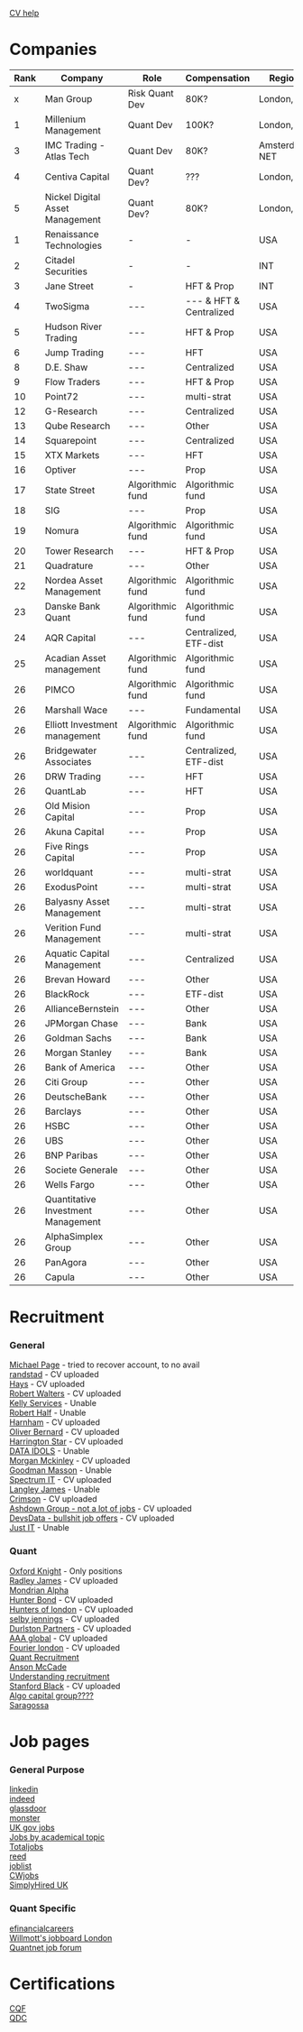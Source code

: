 [CV help](https://careerservices.fas.harvard.edu/resources/create-a-strong-resume/)

# Companies

| Rank | Company | Role | Compensation | Region | Link |
| - | - | - | - | - | - | 
| x | Man Group | Risk Quant Dev | 80K? | London, UK |https://www.man.com/careers |
| 1 | Millenium Management | Quant Dev | 100K?| London, UK | https://www.mlp.com/careers/ |
| 3 | IMC Trading - Atlas Tech | Quant Dev | 80K? | Amsterdam, NET | https://www.imc.com/eu/search-careers |
| 4 | Centiva Capital | Quant Dev? | ??? | London, UK | ??? |
| 5 | Nickel Digital Asset Management | Quant Dev? | 80K? | London, UK | https://nickel.digital/Careers |
| 1 | Renaissance Technologies | - | - | USA | https://www.rentec.com/Careers.action?jobs=true |
| 2 | Citadel Securities | - | - | INT | https://www.citadelsecurities.com/careers/ |
| 3 | Jane Street | - | HFT & Prop | INT | https://www.janestreet.com/join-jane-street/open-roles/ |
| 4 | TwoSigma | --- | --- & HFT & Centralized| USA | https://www.twosigma.com/careers/ |
| 5 | Hudson River Trading | --- | HFT & Prop | USA | https://www.hudsonrivertrading.com/careers/ |
| 6 | Jump Trading | --- | HFT | USA | https://www.jumptrading.com/careers/ |
| 8 | D.E. Shaw | --- | Centralized | USA | https://www.deshaw.com/careers|
| 9 | Flow Traders | --- | HFT & Prop | USA | https://www.flowtraders.com/careers |
| 10 | Point72 | --- | multi-strat | USA | https://point72.com/working-here/ |
| 12 | G-Research | --- | Centralized | USA | https://www.gresearch.com/vacancies/ |
| 13 | Qube Research | --- | Other | USA | https://www.qube-rt.com/careers/ |
| 14 | Squarepoint | --- | Centralized | USA | https://www.squarepoint-capital.com/careers |
| 15 | XTX Markets | --- | HFT | USA | https://www.xtxmarkets.com/#careers |
| 16 | Optiver | --- | Prop | USA | https://optiver.com/working-at-optiver/career-opportunities/ |
| 17 | State Street | Algorithmic fund | Algorithmic fund | USA | https://careers.statestreet.com/global/en |
| 18 | SIG | --- | Prop | USA | https://sig.com/careers/ |
| 19 | Nomura | Algorithmic fund | Algorithmic fund | USA | https://www.nomura.com/europe/careers/ |
| 20 | Tower Research | --- | HFT & Prop | USA | https://tower-research.com/careers/ |
| 21 | Quadrature | --- | Other | USA | https://quadrature.ai/careers/join-us/ |
| 22 | Nordea Asset Management | Algorithmic fund | Algorithmic fund | USA | https://www.nordeaassetmanagement.com/careers/ |
| 23 | Danske Bank Quant | Algorithmic fund | Algorithmic fund | USA | https://ejqi.fa.em2.oraclecloud.com/hcmUI/CandidateExperience/en/sites/CX_1001/requisitions |
| 24 | AQR Capital | --- | Centralized, ETF-dist | USA | https://www.aqr.com/About-Us/Careers |
| 25 | Acadian Asset management | Algorithmic fund | Algorithmic fund | USA | https://www.acadian-asset.com/careers |
| 26 | PIMCO | Algorithmic fund | Algorithmic fund | USA | https://www.acadian-asset.com/careers |
| 26 | Marshall Wace | --- | Fundamental | USA | https://www.acadian-asset.com/careers |
| 26 | Elliott Investment management | Algorithmic fund | Algorithmic fund | USA | https://www.acadian-asset.com/careers |
| 26 | Bridgewater Associates | ---| Centralized, ETF-dist | USA | https://www.acadian-asset.com/careers |
| 26 | DRW Trading | --- | HFT | USA | https://www.acadian-asset.com/careers |
| 26 | QuantLab | --- | HFT | USA | https://www.acadian-asset.com/careers |
| 26 | Old Mision Capital | --- | Prop | USA | https://www.acadian-asset.com/careers |
| 26 | Akuna Capital | --- | Prop | USA | https://www.acadian-asset.com/careers |
| 26 | Five Rings Capital | --- | Prop | USA | https://www.acadian-asset.com/careers |
| 26 | worldquant | --- | multi-strat | USA | https://www.acadian-asset.com/careers |
| 26 | ExodusPoint | --- | multi-strat | USA | https://www.acadian-asset.com/careers |
| 26 | Balyasny Asset Management | --- | multi-strat | USA | https://www.acadian-asset.com/careers |
| 26 | Verition Fund Management | --- | multi-strat | USA | https://www.acadian-asset.com/careers |
| 26 | Aquatic Capital Management | --- | Centralized | USA | https://www.acadian-asset.com/careers |
| 26 | Brevan Howard | --- | Other| USA | https://www.acadian-asset.com/careers |
| 26 | BlackRock | --- | ETF-dist| USA | https://www.acadian-asset.com/careers |
| 26 | AllianceBernstein | --- | Other| USA | https://www.acadian-asset.com/careers |
| 26 | JPMorgan Chase | --- | Bank | USA | https://www.acadian-asset.com/careers |
| 26 | Goldman Sachs | --- | Bank | USA | https://www.acadian-asset.com/careers |
| 26 | Morgan Stanley | --- | Bank | USA | https://www.acadian-asset.com/careers |
| 26 | Bank of America | --- | Other| USA | https://www.acadian-asset.com/careers |
| 26 | Citi Group | --- | Other| USA | https://www.acadian-asset.com/careers |
| 26 | DeutscheBank | --- | Other| USA | https://www.acadian-asset.com/careers |
| 26 | Barclays | --- | Other| USA | https://www.acadian-asset.com/careers |
| 26 | HSBC | --- | Other| USA | https://www.acadian-asset.com/careers |
| 26 | UBS | --- | Other| USA | https://www.acadian-asset.com/careers |
| 26 | BNP Paribas | --- | Other| USA | https://www.acadian-asset.com/careers |
| 26 | Societe Generale | --- | Other| USA | https://www.acadian-asset.com/careers |
| 26 | Wells Fargo | --- | Other| USA | https://www.acadian-asset.com/careers |
| 26 | Quantitative Investment Management | --- | Other| USA | https://www.acadian-asset.com/careers |
| 26 | AlphaSimplex Group | --- | Other| USA | https://www.acadian-asset.com/careers |
| 26 | PanAgora | --- | Other| USA | https://www.acadian-asset.com/careers |
| 26 | Capula | --- | Other| USA | https://www.acadian-asset.com/careers |

# Recruitment

### General 
[Michael Page](https://www.michaelpage.com/) - tried to recover account, to no avail\
[randstad](https://www.randstad.com/) - CV uploaded\
[Hays](https://www.haysplc.com/) - CV uploaded\
[Robert Walters](https://www.robertwalters.com/) - CV uploaded\
[Kelly Services](https://www.kellyservices.com/) - Unable\
[Robert Half](https://www.roberthalf.com/us/en) - Unable\
[Harnham](https://www.harnham.com/) - CV uploaded\
[Oliver Bernard](https://oliverbernard.com/jobs) - CV uploaded\
[Harrington Star](https://www.harringtonstarr.com/) - CV uploaded\
[DATA IDOLS](https://www.dataidols.com/) - Unable\
[Morgan Mckinley](https://www.morganmckinley.com/) - CV uploaded\
[Goodman Masson](https://jobs.goodmanmasson.com/) - Unable\
[Spectrum IT](https://www.spectrumit.co.uk/job-search/?) - CV uploaded\
[Langley James](https://www.langleyjames.com/) - Unable\
[Crimson](https://www.crimson.co.uk/) - CV uploaded\
[Ashdown Group - not a lot of jobs](https://www.ashdowngroup.com/) - CV uploaded\
[DevsData - bullshit job offers](https://devsdata.com/careers/) - CV uploaded\
[Just IT](https://www.justit.co.uk/) - Unable

### Quant
[Oxford Knight](https://oxfordknight.co.uk/) - Only positions\
[Radley James](https://radleyjames.com/) - CV uploaded\
[Mondrian Alpha](https://www.mondrian-alpha.com/)\
[Hunter Bond](https://www.hunterbond.com/) - CV uploaded\
[Hunters of london](https://hunterslondon.com/) - CV uploaded\
[selby jennings](https://www.selbyjennings.com/) - CV uploaded\
[Durlston Partners](https://durlstonpartners.com/) - CV uploaded\
[AAA global](https://aaaglobal.co.uk/) - CV uploaded\
[Fourier london](https://fourier.london/) - CV uploaded\
[Quant Recruitment](https://www.quantrecruitment.co.uk/)\
[Anson McCade](https://www.ansonmccade.com/work_for_us.php)\
[Understanding recruitment](https://www.understandingrecruitment.com/)\
[Stanford Black](https://www.stanfordblack.com/jobs-board) - CV uploaded\
[Algo capital group????](https://algocapitalgroup.com/)\
[Saragossa](https://saragossa.co.uk/)


# Job pages

### General Purpose
[linkedin](https://www.linkedin.com/)\
[indeed](https://www.indeed.com/)\
[glassdoor](https://www.glassdoor.com/index.htm)\
[monster](https://www.monster.com/)\
[UK gov jobs](https://www.gov.uk/find-a-job)\
[Jobs by academical topic](https://www.jobs.ac.uk/)\
[Totaljobs](https://www.totaljobs.com/)\
[reed](https://www.reed.co.uk/)\
[joblist](https://www.joblist.com/)\
[CWjobs](https://www.cwjobs.co.uk/)\
[SimplyHired UK](https://www.simplyhired.co.uk/)

### Quant Specific
[efinancialcareers](https://www.efinancialcareers.com/)\
[Willmott's jobboard London](https://wilmott.com/jobs/?show_results=1&query=&location=London)\
[Quantnet job forum](https://quantnet.com/forum/quant-jobs.39/)


# Certifications


[CQF]()\
[QDC]()


